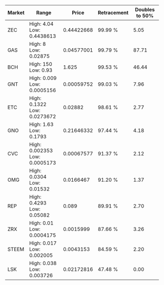 | Market | Range | Price| Retracement | Doubles to 50% |
| --- | --- | --- | --- | --- |
| ZEC | High: 4.04<br />Low: 0.4438613 | 0.44422668 | 99.99 % | 5.05 |
| GAS | High: 8<br />Low: 0.02875 | 0.04577001 | 99.79 % | 87.71 |
| BCH | High: 150<br />Low: 0.93 | 1.625 | 99.53 % | 46.44 |
| GNT | High: 0.009<br />Low: 0.0005156 | 0.00059752 | 99.03 % | 7.96 |
| ETC | High: 0.1322<br />Low: 0.0273672 | 0.02882 | 98.61 % | 2.77 |
| GNO | High: 1.63<br />Low: 0.1793 | 0.21646332 | 97.44 % | 4.18 |
| CVC | High: 0.002353<br />Low: 0.0005173 | 0.00067577 | 91.37 % | 2.12 |
| OMG | High: 0.0304<br />Low: 0.01532 | 0.0166467 | 91.20 % | 1.37 |
| REP | High: 0.4293<br />Low: 0.05082 | 0.089 | 89.91 % | 2.70 |
| ZRX | High: 0.01<br />Low: 0.0004175 | 0.0015999 | 87.66 % | 3.26 |
| STEEM | High: 0.017<br />Low: 0.002005 | 0.0043153 | 84.59 % | 2.20 |
| LSK | High: 0.038<br />Low: 0.003726 | 0.02172816 | 47.48 % | 0.00 |
